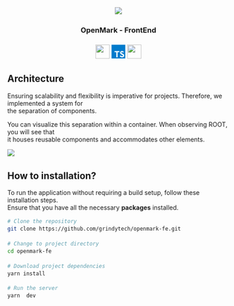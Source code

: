 <div>

  <div align="center">
    <a href="openmark.io" target="_blank" rel="noreferrer">
    <img src="https://res.cloudinary.com/synasapmob/image/upload/v1719391982/b3cfb2dc142230a65a44bc8e53894231.png" height="250" />
    </a>
  </div>

  <h3 align="center">OpenMark - FrontEnd<h3/>

  <div align="center">
    <img src="https://assets.vercel.com/image/upload/v1662130559/nextjs/Icon_light_background.png" width="32"height="32" />
    <img src="https://raw.githubusercontent.com/devicons/devicon/master/icons/typescript/typescript-original.svg" width="32"height="32" />
    <img src="https://encrypted-tbn0.gstatic.com/images?q=tbn:ANd9GcSiHG7TDP4O6sIQ3-4H-71P4Ciy-sk3npDRsA&s" width="32"height="32" />
  </div>
  
</div>

## Architecture

Ensuring scalability and flexibility is imperative for projects. Therefore, we implemented a system for<br />
the separation of components.
<br />

You can visualize this separation within a container. When observing ROOT, you will see that<br />
it houses reusable components and accommodates other elements.

<div>
    <img src="https://res.cloudinary.com/synasapmob/image/upload/v1719400238/abeeae836b3f42d25fa28f2c6802a321.png" />
</div>

## How to installation?

To run the application without requiring a build setup, follow these installation steps.<br />
Ensure that you have all the necessary **packages** installed.

```bash
# Clone the repository
git clone https://github.com/grindytech/openmark-fe.git

# Change to project directory
cd openmark-fe

# Download project dependencies
yarn install

# Run the server
yarn  dev
```
